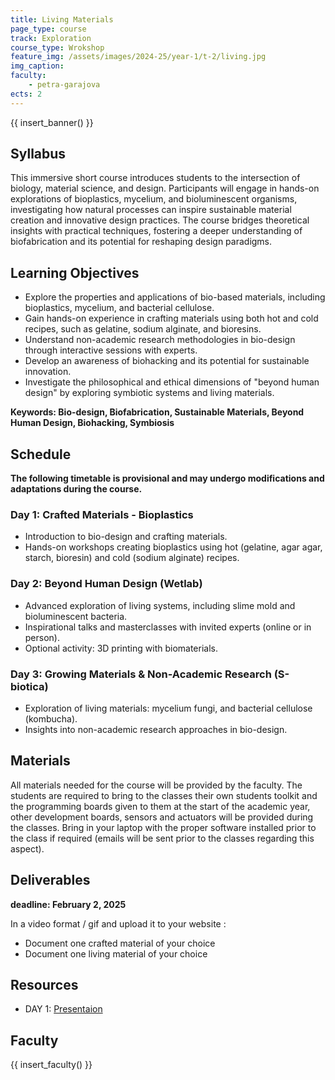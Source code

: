 ```yaml
---
title: Living Materials
page_type: course
track: Exploration
course_type: Wrokshop
feature_img: /assets/images/2024-25/year-1/t-2/living.jpg
img_caption:
faculty:
    - petra-garajova
ects: 2
---
```


{{ insert_banner() }}

## Syllabus

This immersive short course introduces students to the intersection of biology, material science, and design. Participants will engage in hands-on explorations of bioplastics, mycelium, and bioluminescent organisms, investigating how natural processes can inspire sustainable material creation and innovative design practices. The course bridges theoretical insights with practical techniques, fostering a deeper understanding of biofabrication and its potential for reshaping design paradigms.


## Learning Objectives
- Explore the properties and applications of bio-based materials, including bioplastics, mycelium, and bacterial cellulose.
- Gain hands-on experience in crafting materials using both hot and cold recipes, such as gelatine, sodium alginate, and bioresins.
- Understand non-academic research methodologies in bio-design through interactive sessions with experts.
- Develop an awareness of biohacking and its potential for sustainable innovation.
- Investigate the philosophical and ethical dimensions of "beyond human design" by exploring symbiotic systems and living materials.



**Keywords: Bio-design, Biofabrication, Sustainable Materials, Beyond Human Design, Biohacking, Symbiosis**


## Schedule

**The following timetable is provisional and may undergo modifications and adaptations during the course.**

### Day 1: Crafted Materials - Bioplastics
- Introduction to bio-design and crafting materials.
- Hands-on workshops creating bioplastics using hot (gelatine, agar agar, starch, bioresin) and cold (sodium alginate) recipes.

### Day 2: Beyond Human Design (Wetlab)
- Advanced exploration of living systems, including slime mold and bioluminescent bacteria.
- Inspirational talks and masterclasses with invited experts (online or in person).
- Optional activity: 3D printing with biomaterials.

### Day 3: Growing Materials & Non-Academic Research (S-biotica)
- Exploration of living materials: mycelium fungi, and bacterial cellulose (kombucha).
- Insights into non-academic research approaches in bio-design.


## Materials

All materials needed for the course will be provided by the faculty. The students are required to bring to the classes their own students toolkit and the programming boards given to them at the start of the academic year, other development boards, sensors and actuators will be provided during the classes. Bring in your laptop with the proper software installed prior to the class if required (emails will be sent prior to the classes regarding this aspect).


## Deliverables

**deadline: February 2, 2025**

In a video format / gif and upload it to your website :

- Document one crafted material of your choice
- Document one living material of your choice


## Resources

- DAY 1: [Presentaion](https://docs.google.com/presentation/d/1Uetr4nhaZkb0PpHgzv4C7NH9TX2qYkPeYc6qKs_JLGg/edit?usp=sharing)


## Faculty

{{ insert_faculty() }}
